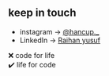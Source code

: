 ## keep in   touch
 - instagram -> [@hancup._]()
 - LinkedIn -> [Raihan yusuf](https://www.linkedin.com/in/raihan-yusuf-firmansyah-8156ab265/)

❌ code for life  
✔️ life for code
